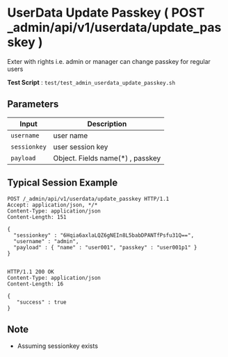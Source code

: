 # UserData Update Passkey ( POST _admin/api/v1/userdata/update_passkey )

Exter with rights i.e. admin or manager can change passkey for regular users

**Test Script** : `test/test_admin_userdata_update_passkey.sh`

## Parameters

| Input | Description |
| ---- | ----------- |
| `username` | user name |
| `sessionkey` | user session key |
| `payload` | Object. Fields  name(*) , passkey |

## Typical Session Example

```
POST /_admin/api/v1/userdata/update_passkey HTTP/1.1
Accept: application/json, */*
Content-Type: application/json
Content-Length: 151

{
  "sessionkey" : "6Hqia6axlaLQZ6gNEIn8L5babDPANTfPsfu31Q==",
  "username" : "admin",
  "payload" : { "name" : "user001", "passkey" : "user001p1" }
}


HTTP/1.1 200 OK
Content-Type: application/json
Content-Length: 16

{
   "success" : true
}
```

## Note

- Assuming sessionkey exists

